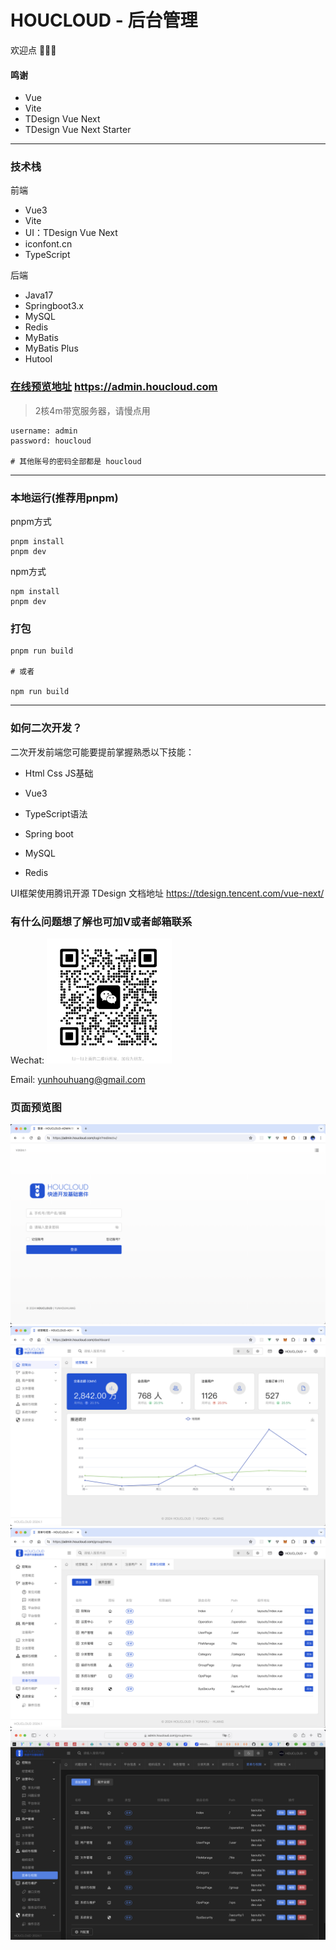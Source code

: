 # HOUCLOUD - 后台管理
欢迎点 🌟🌟🌟
#### 鸣谢

- Vue
- Vite
- TDesign Vue Next
- TDesign Vue Next Starter

---
 
### 技术栈
前端 
- Vue3
- Vite
- UI：TDesign Vue Next 
- iconfont.cn
- TypeScript

后端
- Java17
- Springboot3.x
- MySQL
- Redis
- MyBatis
- MyBatis Plus
- Hutool


### [在线预览地址](https://admin.houcloud.com) https://admin.houcloud.com

> 2核4m带宽服务器，请慢点用

```text
username: admin
password: houcloud

# 其他账号的密码全部都是 houcloud
```
---

### 本地运行(推荐用pnpm)
pnpm方式
```shell
pnpm install 
pnpm dev
```

npm方式
```shell
npm install 
pnpm dev
```

### 打包
```shell
pnpm run build

# 或者

npm run build
```


---
### 如何二次开发？

[//]: # ([HOUCLOUD 文档]&#40;https://doc.houcloud.com&#41;)


二次开发前端您可能要提前掌握熟悉以下技能：

- Html Css JS基础
- Vue3
- TypeScript语法

- Spring boot
- MySQL
- Redis

UI框架使用腾讯开源 TDesign  文档地址 https://tdesign.tencent.com/vue-next/


### 有什么问题想了解也可加V或者邮箱联系

Wechat:
<img src="doc/IMG_4343.PNG" height="200" width="200" >

Email:
<a href="mailto:yunhouhuang@gmail.com">yunhouhuang@gmail.com</a>

###  页面预览图
![page1.png](doc%2Fpage1.png)
![page2.png](doc%2Fpage2.png)
![page3.png](doc%2Fpage3.png)
![page4.png](doc%2Fpage4.png)
